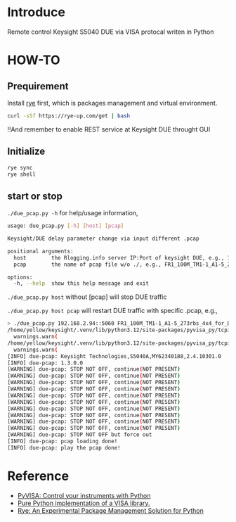 # Introduce

Remote control Keysight S5040 DUE via VISA protocal writen in Python

# HOW-TO

## Prequirement

Install [rye](https://github.com/mitsuhiko/rye) first, which is packages management and virtual environment.
```sh
curl -sSf https://rye-up.com/get | bash
```

!!And remember to enable REST service at Keysight DUE throught GUI

## Initialize

```sh
rye sync
rye shell
```

## start or stop

`./due_pcap.py -h` for help/usage information,

```sh
usage: due_pcap.py [-h] [host] [pcap]

Keysight/DUE delay parameter change via input different .pcap

positional arguments:
  host        the Rlogging.info server IP:Port of keysight DUE, e.g., 192.168.100.100::5060
  pcap        the name of pcap file w/o ./, e.g., FR1_100M_TM1-1_A1-5_273rb_4x4_for_325-200.pcap

options:
  -h, --help  show this help message and exit
```

`./due_pcap.py host` without [pcap] will stop DUE traffic

`./due_pcap.py host pcap` will restart DUE traffic with specific .pcap, e.g.,
```sh
> ./due_pcap.py 192.168.2.94::5060 FR1_100M_TM1-1_A1-5_273rbs_4x4_for_DUE.pcap
/home/yellow/keysight/.venv/lib/python3.12/site-packages/pyvisa_py/tcpip.py:408: UserWarning: TCPIP:instr resource discovery is limited to the default interface.Install psutil: pip install psutil if you want to scan all interfaces.
  warnings.warn(
/home/yellow/keysight/.venv/lib/python3.12/site-packages/pyvisa_py/tcpip.py:121: UserWarning: TCPIP::hislip resource discovery requires the zeroconf package to be installed... try 'pip install zeroconf'
  warnings.warn(
[INFO] due-pcap: Keysight Technologies,S5040A,MY62340188,2.4.10301.0
[INFO] due-pcap: 1.3.0.0
[WARNING] due-pcap: STOP NOT OFF, continue(NOT PRESENT)
[WARNING] due-pcap: STOP NOT OFF, continue(NOT PRESENT)
[WARNING] due-pcap: STOP NOT OFF, continue(NOT PRESENT)
[WARNING] due-pcap: STOP NOT OFF, continue(NOT PRESENT)
[WARNING] due-pcap: STOP NOT OFF, continue(NOT PRESENT)
[WARNING] due-pcap: STOP NOT OFF, continue(NOT PRESENT)
[WARNING] due-pcap: STOP NOT OFF, continue(NOT PRESENT)
[WARNING] due-pcap: STOP NOT OFF, continue(NOT PRESENT)
[WARNING] due-pcap: STOP NOT OFF, continue(NOT PRESENT)
[WARNING] due-pcap: STOP NOT OFF, continue(NOT PRESENT)
[WARNING] due-pcap: STOP NOT OFF but force out
[INFO] due-pcap: pcap loading done!
[INFO] due-pcap: play the pcap done!
```

# Reference

* [PyVISA: Control your instruments with Python](https://pyvisa.readthedocs.io/en/latest/)
* [Pure Python implementation of a VISA library.](https://pypi.org/project/PyVISA-py/)
* [Rye: An Experimental Package Management Solution for Python](https://github.com/mitsuhiko/rye)
